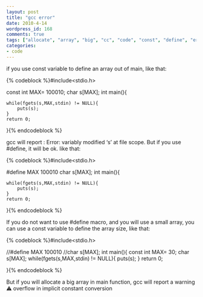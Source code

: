 ```yaml
---
layout: post
title: "gcc error"
date: 2010-4-14
wordpress_id: 168
comments: true
tags: ["allocate", "array", "big", "cc", "code", "const", "define", "error", "gcc", "see-hear", "warning"]
categories:
- code
---
```

<meta name="_edit_last" content="1" />
<meta name="views" content="890" />
if you use const variable to define an array out of main, like that:


{% codeblock %}#include&lt;stdio.h&gt;

const int MAX= 100010;
char s[MAX];
int main(){

    while(fgets(s,MAX,stdin) != NULL){
        puts(s);
    }
    return 0;

}{% endcodeblock %}


gcc will report : Error: variably modified ‘s’ at file scope. But if you use #define, it will be ok. like that:


{% codeblock %}#include&lt;stdio.h&gt;

#define MAX 100010
char s[MAX];
int main(){

    while(fgets(s,MAX,stdin) != NULL){
        puts(s);
    }
    return 0;

}{% endcodeblock %}


If you do not want to use #define macro, and you will use a small array, you can use a const variable to define the array size, like that:


{% codeblock %}#include&lt;stdio.h&gt;

//#define MAX 100010
//char s[MAX];
int main(){
    const int MAX= 30;
    char s[MAX];
    while(fgets(s,MAX,stdin) != NULL){
        puts(s);
    }
    return 0;

}{% endcodeblock %}


But if you will allocate a big array in main function, gcc will report a warning :warning: overflow in implicit constant conversion
